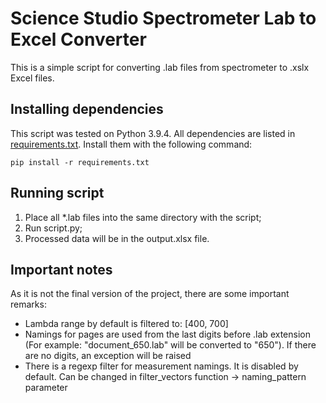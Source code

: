 # Science Studio Spectrometer Lab to Excel Converter

This is a simple script for converting .lab files from spectrometer to .xslx Excel files.


## Installing dependencies

This script was tested on Python 3.9.4. All dependencies are listed in [requirements.txt](requirements.txt). Install them with the following command:

```shell
pip install -r requirements.txt
```


## Running script

1) Place all *.lab files into the same directory with the script;
2) Run script.py;
3) Processed data will be in the output.xlsx file.


## Important notes

As it is not the final version of the project, there are some important remarks:
- Lambda range by default is filtered to: [400, 700]
- Namings for pages are used from the last digits before .lab extension (For example: "document_650.lab" will be converted to "650"). If there are no digits, an exception will be raised
- There is a regexp filter for measurement namings. It is disabled by default. Can be changed in filter_vectors function -> naming_pattern parameter
